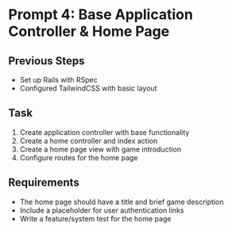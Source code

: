 # Prompt 4: Base Application Controller & Home Page
## Previous Steps
- Set up Rails with RSpec
- Configured TailwindCSS with basic layout

## Task
1. Create application controller with base functionality
2. Create a home controller and index action
3. Create a home page view with game introduction
4. Configure routes for the home page

## Requirements
- The home page should have a title and brief game description
- Include a placeholder for user authentication links
- Write a feature/system test for the home page
